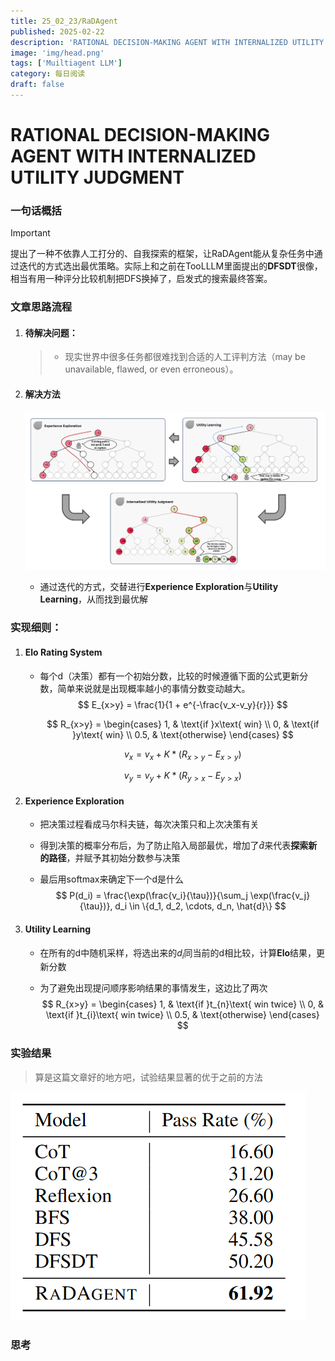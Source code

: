 ```yaml
---
title: 25_02_23/RaDAgent
published: 2025-02-22
description: 'RATIONAL DECISION-MAKING AGENT WITH INTERNALIZED UTILITY JUDGMENT'
image: 'img/head.png'
tags: ['Muiltiagent LLM']
category: 每日阅读
draft: false 
---
```


# RATIONAL DECISION-MAKING AGENT WITH INTERNALIZED UTILITY JUDGMENT



### 一句话概括

> [!IMPORTANT]
>
> 提出了一种不依靠人工打分的、自我探索的框架，让RaDAgent能从复杂任务中通过迭代的方式选出最优策略。实际上和之前在TooLLLM里面提出的**DFSDT**很像，相当有用一种评分比较机制把DFS换掉了，启发式的搜索最终答案。



### 文章思路流程

1. #### 待解决问题：

   > - 现实世界中很多任务都很难找到合适的人工评判方法（may be unavailable, flawed, or even erroneous）。
   
2. #### 解决方法

   ![head](./img/head.png)

   - 通过迭代的方式，交替进行**Experience Exploration**与**Utility Learning**，从而找到最优解



### 实现细则：

1. #### Elo Rating System

   - 每个d（决策）都有一个初始分数，比较的时候遵循下面的公式更新分数，简单来说就是出现概率越小的事情分数变动越大。
     $$
     E_{x>y} = \frac{1}{1 + e^{-\frac{v_x-v_y}{r}}}
     $$

     $$
     R_{x>y} = \begin{cases} 
     1, & \text{if }x\text{ win} \\
     0, & \text{if }y\text{ win} \\
     0.5, & \text{otherwise}
     \end{cases}
     $$

     $$
     v_x = v_x + K * (R_{x>y} - E_{x>y})
     $$

     $$
     v_y = v_y + K * (R_{y>x} - E_{y>x})
     $$

     

2. #### Experience Exploration

   - 把决策过程看成马尔科夫链，每次决策只和上次决策有关

   - 得到决策的概率分布后，为了防止陷入局部最优，增加了${\hat{d}}$来代表**探索新的路径**，并赋予其初始分数参与决策

   - 最后用softmax来确定下一个d是什么
     $$
     P(d_i) = \frac{\exp(\frac{v_i}{\tau})}{\sum_j \exp(\frac{v_j}{\tau})}, d_i \in \{d_1, d_2, \cdots, d_n, \hat{d}\}
     $$
     

3. #### Utility Learning

   - 在所有的d中随机采样，将选出来的${d_{i}}$同当前的d相比较，计算**Elo**结果，更新分数

   - 为了避免出现提问顺序影响结果的事情发生，这边比了两次
     $$
     R_{x>y} = \begin{cases} 
     1, & \text{if }t_{n}\text{ win twice} \\
     0, & \text{if }t_{i}\text{ win twice} \\
     0.5, & \text{otherwise}
     \end{cases}
     $$
     

### 实验结果

> 算是这篇文章好的地方吧，试验结果显著的优于之前的方法

![exp](./img/exp.png)



### 思考



